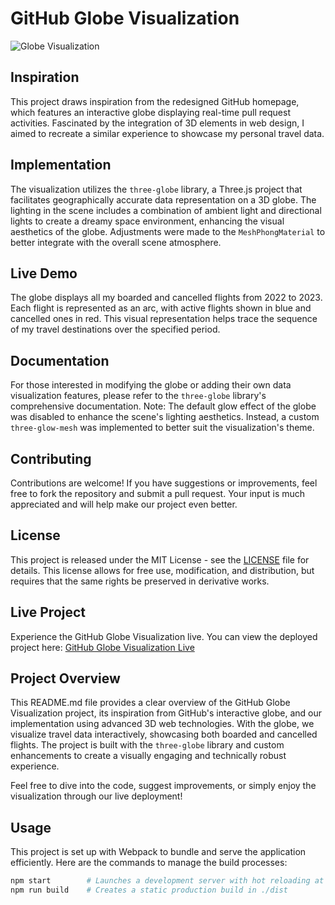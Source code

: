 # GitHub Globe Visualization
![Globe Visualization](https://www.amirbekshomurodov.me/images/GitHub_Globe1.png)
## Inspiration
This project draws inspiration from the redesigned GitHub homepage, which features an interactive globe displaying real-time pull request activities. Fascinated by the integration of 3D elements in web design, I aimed to recreate a similar experience to showcase my personal travel data.

## Implementation
The visualization utilizes the `three-globe` library, a Three.js project that facilitates geographically accurate data representation on a 3D globe. The lighting in the scene includes a combination of ambient light and directional lights to create a dreamy space environment, enhancing the visual aesthetics of the globe. Adjustments were made to the `MeshPhongMaterial` to better integrate with the overall scene atmosphere.

## Live Demo
The globe displays all my boarded and cancelled flights from 2022 to 2023. Each flight is represented as an arc, with active flights shown in blue and cancelled ones in red. This visual representation helps trace the sequence of my travel destinations over the specified period.



## Documentation
For those interested in modifying the globe or adding their own data visualization features, please refer to the `three-globe` library's comprehensive documentation. Note: The default glow effect of the globe was disabled to enhance the scene's lighting aesthetics. Instead, a custom `three-glow-mesh` was implemented to better suit the visualization's theme.

## Contributing

Contributions are welcome! If you have suggestions or improvements, feel free to fork the repository and submit a pull request. Your input is much appreciated and will help make our project even better.

## License

This project is released under the MIT License - see the [LICENSE](LICENSE) file for details. This license allows for free use, modification, and distribution, but requires that the same rights be preserved in derivative works.

## Live Project

Experience the GitHub Globe Visualization live. You can view the deployed project here: [GitHub Globe Visualization Live](https://github-globe-visualization.vercel.app)

## Project Overview

This README.md file provides a clear overview of the GitHub Globe Visualization project, its inspiration from GitHub's interactive globe, and our implementation using advanced 3D web technologies. With the globe, we visualize travel data interactively, showcasing both boarded and cancelled flights. The project is built with the `three-globe` library and custom enhancements to create a visually engaging and technically robust experience.

Feel free to dive into the code, suggest improvements, or simply enjoy the visualization through our live deployment!


## Usage
This project is set up with Webpack to bundle and serve the application efficiently. Here are the commands to manage the build processes:

```bash
npm start        # Launches a development server with hot reloading at localhost
npm run build    # Creates a static production build in ./dist


